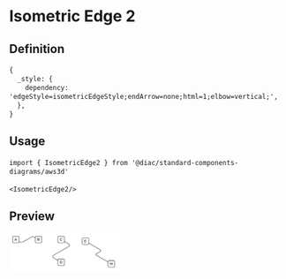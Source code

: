 # Isometric Edge 2

## Definition

```
{
  _style: { 
    dependency: 'edgeStyle=isometricEdgeStyle;endArrow=none;html=1;elbow=vertical;',
  },
}
```

## Usage

```
import { IsometricEdge2 } from '@diac/standard-components-diagrams/aws3d'

<IsometricEdge2/>
```

## Preview

<img src="./isometric-edge-2.png" width="200"/>
